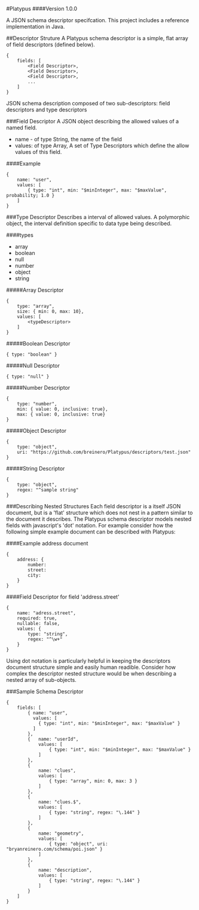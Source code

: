 #Platypus
####Version 1.0.0

A JSON schema descriptor specifcation. This project includes a reference implementation in Java.

##Descriptor Struture
A Platypus schema descriptor is a simple, flat array of field descriptors (defined below).

```
{
	fields: [
		<Field Descriptor>,
		<Field Descriptor>,
		<Field Descriptor>,
		...
	]
}
```
JSON schema description composed of two sub-descriptors: field descriptors and type descriptors 


###Field Descriptor
A JSON object describing the allowed values of a named field.

* name - of type String, the name of the field 
* values: of type Array, A set of Type Descriptors which define the allow values of this field.


####Example
```
{ 
	name: "user",
    values: [
    	{ type: "int", min: "$minInteger", max: "$maxValue", probability; 1.0 }
    ]   
}
```

###Type Descriptor
Describes a interval of allowed values. A polymorphic object, the interval definition specific to data type being described.

####types
* array
* boolean
* null
* number
* object
* string

#####Array Descriptor
```
{
	type: "array", 
	size: { min: 0, max: 10},
	values: [
		<typeDescriptor>
	]
}
```
#####Boolean Descriptor
```
{ type: "boolean" }
```
#####Null Descriptor
```
{ type: "null" }
```
#####Number Descriptor
```
{
	type: "number", 
	min: { value: 0, inclusive: true},
	max: { value: 0, inclusive: true}
}
```

#####Object Descriptor
```
{
	type: "object", 
	uri: "https://github.com/breinero/Platypus/descriptors/test.json"
}
```

#####String Descriptor
```
{
	type: "object", 
	regex: "^sample string"
}
```
###Describing Nested Structures
Each field descriptor is a itself JSON document, but is a 'flat' structure which does not nest in a pattern similar to the document it describes. The Platypus schema descriptor models nested fields with javascript's 'dot' notation. For example consider how the following simple example document can be described with Platypus:

####Example address document
```
{	
	address: {
		number:
		street:
		city:
	}
}
```
####Field Descriptor for field 'address.street'
```
{
	name: "adress.street",
	required: true,
	nullable: false,
	values: {
		type: "string", 
		regex: "^\w+"
	}
}
```
Using dot notation is particularly helpful in keeping the descriptors document structure simple and easily human readible. Consider how complex the descriptor nested structure would be when describing a nested array of sub-objects. 


###Sample Schema Descriptor

```
{
    fields: [
        { name: "user",
          values: [
          	{ type: "int", min: "$minInteger", max: "$maxValue" }
          ]   
        },
        {	name: "userId",
            values: [
            	{ type: "int", min: "$minInteger", max: "$maxValue" }
            ]
        },
        {
            name: "clues",
            values: [
            	{ type: "array", min: 0, max: 3 }
            ]
        },
        {
            name: "clues.$",
            values: [
            	{ type: "string", regex: "\.144" }
            ]
        },
        {
        	name: "geometry",
        	values: [
        		{ type: "object", uri: "bryanreinero.com/schema/poi.json" }
        	]
        },
        {
         	name: "description",
         	values: [
         		{ type: "string", regex: "\.144" }
         	]
        }
    ]
}
```